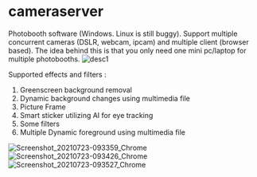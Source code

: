 # cameraserver
Photobooth software (Windows. Linux is still buggy). Support multiple concurrent cameras (DSLR, webcam, ipcam) and multiple client (browser based). The idea behind this is that you only need one mini pc/laptop for multiple photobooths.
![desc1](https://user-images.githubusercontent.com/64301921/126728803-010e898d-3c5f-4eec-9da7-1beb88fec06a.jpg)

Supported effects and filters :
1. Greenscreen background removal
2. Dynamic background changes using multimedia file
3. Picture Frame
4. Smart sticker utilizing AI for eye tracking
5. Some filters
6. Multiple Dynamic foreground using multimedia file

![Screenshot_20210723-093359_Chrome](https://user-images.githubusercontent.com/64301921/126732671-2ff9a2a5-247d-496b-a32a-f34c607e785a.jpg)
![Screenshot_20210723-093426_Chrome](https://user-images.githubusercontent.com/64301921/126732677-6de13c3f-409d-49b7-bed3-7c32ba246f6e.jpg)
![Screenshot_20210723-093527_Chrome](https://user-images.githubusercontent.com/64301921/126732690-7e51421d-91de-44ad-8d39-f0fe7dadbd02.jpg)
